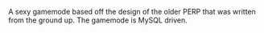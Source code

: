 A sexy gamemode based off the design of the older PERP that was written from the ground up. The gamemode is MySQL driven.